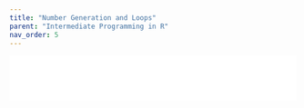 ```yaml
---
title: "Number Generation and Loops"
parent: "Intermediate Programming in R"
nav_order: 5
---
```


<iframe 
  id="pset-frame"
  src="{{ site.baseurl }}/assets/replication_materials/class_2/code/loops_number_generation.html"
  width="100%" 
  height="80vh"
  style="border:none; overflow:auto;">
</iframe>
